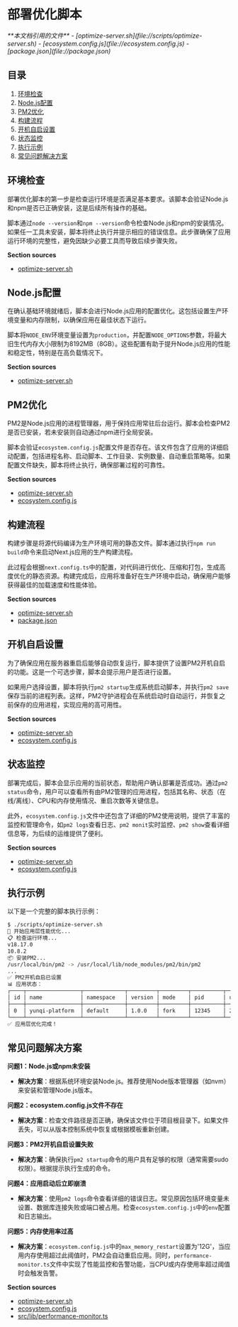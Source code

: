 # 部署优化脚本

<cite>
**本文档引用的文件**  
- [optimize-server.sh](file://scripts/optimize-server.sh)
- [ecosystem.config.js](file://ecosystem.config.js)
- [package.json](file://package.json)
</cite>

## 目录
1. [环境检查](#环境检查)
2. [Node.js配置](#nodejs配置)
3. [PM2优化](#pm2优化)
4. [构建流程](#构建流程)
5. [开机自启设置](#开机自启设置)
6. [状态监控](#状态监控)
7. [执行示例](#执行示例)
8. [常见问题解决方案](#常见问题解决方案)

## 环境检查

部署优化脚本的第一步是检查运行环境是否满足基本要求。该脚本会验证Node.js和npm是否已正确安装，这是后续所有操作的基础。

脚本通过`node --version`和`npm --version`命令检查Node.js和npm的安装情况。如果任一工具未安装，脚本将终止执行并提示相应的错误信息。此步骤确保了应用运行环境的完整性，避免因缺少必要工具而导致后续步骤失败。

**Section sources**
- [optimize-server.sh](file://scripts/optimize-server.sh#L10-L15)

## Node.js配置

在确认基础环境就绪后，脚本会进行Node.js应用的配置优化。这包括设置生产环境变量和内存限制，以确保应用在最佳状态下运行。

脚本将`NODE_ENV`环境变量设置为`production`，并配置`NODE_OPTIONS`参数，将最大旧生代内存大小限制为8192MB（8GB）。这些配置有助于提升Node.js应用的性能和稳定性，特别是在高负载情况下。

**Section sources**
- [optimize-server.sh](file://scripts/optimize-server.sh#L20-L24)

## PM2优化

PM2是Node.js应用的进程管理器，用于保持应用常驻后台运行。脚本会检查PM2是否已安装，若未安装则自动通过npm进行全局安装。

脚本会验证`ecosystem.config.js`配置文件是否存在。该文件包含了应用的详细启动配置，包括进程名称、启动脚本、工作目录、实例数量、自动重启策略等。如果配置文件缺失，脚本将终止执行，确保部署过程的可靠性。

**Section sources**
- [optimize-server.sh](file://scripts/optimize-server.sh#L27-L36)
- [ecosystem.config.js](file://ecosystem.config.js#L1-L257)

## 构建流程

构建步骤是将源代码编译为生产环境可用的静态文件。脚本通过执行`npm run build`命令来启动Next.js应用的生产构建流程。

此过程会根据`next.config.ts`中的配置，对代码进行优化、压缩和打包，生成高度优化的静态资源。构建完成后，应用将准备好在生产环境中启动，确保用户能够获得最佳的加载速度和性能体验。

**Section sources**
- [optimize-server.sh](file://scripts/optimize-server.sh#L39-L41)
- [package.json](file://package.json#L5-L7)

## 开机自启设置

为了确保应用在服务器重启后能够自动恢复运行，脚本提供了设置PM2开机自启的功能。这是一个可选步骤，脚本会提示用户是否进行设置。

如果用户选择设置，脚本将执行`pm2 startup`生成系统启动脚本，并执行`pm2 save`保存当前的进程列表。这样，PM2守护进程会在系统启动时自动运行，并恢复之前保存的应用进程，实现应用的高可用性。

**Section sources**
- [optimize-server.sh](file://scripts/optimize-server.sh#L44-L52)
- [ecosystem.config.js](file://ecosystem.config.js#L147-L168)

## 状态监控

部署完成后，脚本会显示应用的当前状态，帮助用户确认部署是否成功。通过`pm2 status`命令，用户可以查看所有由PM2管理的应用进程，包括其名称、状态（在线/离线）、CPU和内存使用情况、重启次数等关键信息。

此外，`ecosystem.config.js`文件中还包含了详细的PM2使用说明，提供了丰富的监控和管理命令，如`pm2 logs`查看日志、`pm2 monit`实时监控、`pm2 show`查看详细信息等，为后续的运维提供了便利。

**Section sources**
- [optimize-server.sh](file://scripts/optimize-server.sh#L55-L57)
- [ecosystem.config.js](file://ecosystem.config.js#L170-L256)

## 执行示例

以下是一个完整的脚本执行示例：

```bash
$ ./scripts/optimize-server.sh
🚀 开始应用层性能优化...
📋 检查运行环境...
v18.17.0
10.8.2
📦 安装PM2...
/usr/local/bin/pm2 -> /usr/local/lib/node_modules/pm2/bin/pm2
...
✅ PM2开机自启已设置
📊 应用状态：
┌────┬─────────────────┬─────────────┬─────────┬─────────┬──────────┬────────┬──────┬───────────┬──────────┬──────────┬──────────┬──────────┐
│ id │ name            │ namespace   │ version │ mode    │ pid      │ uptime │ ↺    │ status    │ cpu      │ mem      │ user     │ watching │
├────┼─────────────────┼─────────────┼─────────┼─────────┼──────────┼────────┼──────┼───────────┼──────────┼──────────┼──────────┼──────────┤
│ 0  │ yunqi-platform  │ default     │ 1.0.0   │ fork    │ 12345    │ 2m     │ 0    │ online    │ 0%       │ 80.2mb   │ user     │ disabled │
└────┴─────────────────┴─────────────┴─────────┴─────────┴──────────┴────────┴──────┴───────────┴──────────┴──────────┴──────────┴──────────┘
✅ 应用层优化完成！
```

## 常见问题解决方案

**问题1：Node.js或npm未安装**
- **解决方案**：根据系统环境安装Node.js。推荐使用Node版本管理器（如nvm）来安装和管理Node.js版本。

**问题2：ecosystem.config.js文件不存在**
- **解决方案**：检查文件路径是否正确，确保该文件位于项目根目录下。如果文件丢失，可以从版本控制系统中恢复或根据模板重新创建。

**问题3：PM2开机自启设置失败**
- **解决方案**：确保执行`pm2 startup`命令的用户具有足够的权限（通常需要sudo权限）。根据提示执行生成的命令。

**问题4：应用启动后立即崩溃**
- **解决方案**：使用`pm2 logs`命令查看详细的错误日志。常见原因包括环境变量未设置、数据库连接失败或端口被占用。检查`ecosystem.config.js`中的`env`配置和日志输出。

**问题5：内存使用率过高**
- **解决方案**：`ecosystem.config.js`中的`max_memory_restart`设置为'12G'，当应用内存使用超过此阈值时，PM2会自动重启应用。同时，`performance-monitor.ts`文件中实现了性能监控和告警功能，当CPU或内存使用率超过阈值时会触发告警。

**Section sources**
- [optimize-server.sh](file://scripts/optimize-server.sh#L10-L66)
- [ecosystem.config.js](file://ecosystem.config.js#L1-L257)
- [src/lib/performance-monitor.ts](file://src/lib/performance-monitor.ts#L1-L221)